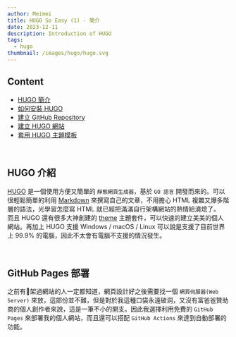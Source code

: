 ```yaml
---
author: Meimei
title: HUGO So Easy (1) - 簡介
date: 2023-12-11
description: Introduction of HUGO
tags:
  - hugo
thumbnail: /images/hugo/hugo.svg
---
```

## Content
 - [HUGO 簡介](../hugo-so-easy-01-introduced)
 - [如何安裝 HUGO](../hugo-so-easy-02-install)
 - [建立 GitHub Repository](../hugo-so-easy-02-install)
 - [建立 HUGO 網站](../hugo-so-easy-04-create-hugo)
 - [套用 HUGO 主題模板](../hugo-so-easy-05-set-theme.md)


</br>

## HUGO 介紹
[HUGO](https://gohugo.io/) 是一個使用方便又簡單的 `靜態網頁生成器`，基於 `GO 語言` 開發而來的。可以很輕鬆簡單的利用 [Markdown](https://www.markdownguide.org/) 來撰寫自己的文章，不用擔心 HTML 複雜又爆多階層的語法，光學習怎麼寫 HTML 就已經把滿滿自行架構網站的熱情給澆熄了。  
而且 HUGO 還有很多大神創建的 [theme](https://themes.gohugo.io/) 主題套件，可以快速的建立美美的個人網站。再加上 HUGO 支援 Windows / macOS / Linux 可以說是支援了目前世界上 99.9% 的電腦，因此不太會有電腦不支援的情況發生。

</br>

## GitHub Pages 部署
之前有架過網站的人一定都知道，網頁設計好之後需要找一個 `網頁伺服器(Web Server)` 來放，這部份並不難，但是對於我這種口袋永遠破洞，又沒有富爸爸贊助商的個人創作者來說，這是一筆不小的開支。因此我選擇利用免費的 `GitHub Pages` 來部署我的個人網站，而且還可以搭配 `GitHub Actions` 來達到自動部署的功能。
